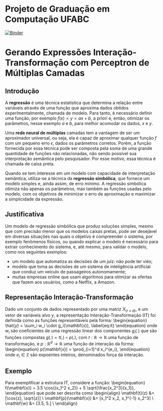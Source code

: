 # Projeto de Graduação em Computação UFABC

[![Binder](https://mybinder.org/badge.svg)](https://mybinder.org/v2/gh/maira-lima/inter-transf/master)

# Gerando Expressões Interação-Transformação com Perceptron de Múltiplas Camadas

## Introdução

A **regressão** é uma técnica estatística que determina a relação entre variáveis através de uma função que aproxima dados obtidos experimentalmente, chamada de modelo. Para tanto, é necessário definir uma função, por exemplo $f(x) = y = ax +b$, a priori e, então, otimizar os parâmetros, nesse exemplo $a$ e $b$, para melhor acomodar os dados, $x$ e $y$.

Uma **rede neural de múltiplas** camadas tem a vantagem de ser um aproximador universal, ou seja, ela é capaz de aproximar qualquer função $f$ com um pequeno erro $\epsilon$, dados os parâmetros corretos. Porém, a função fornecida por essa técnica pode ser composta pela soma de uma grande quantidade de funções não relacionadas, não sendo possível sua interpretação semântica pelo pesquisador. Por esse motivo, essa técnica é chamada de caixa preta.

Quando se tem interesse em um modelo com capacidade de interpretação semântica, utiliza-se a técnica da **regressão simbólica**, que fornece um modelo simples e, ainda assim, de erro mínimo. A regressão simbólica otimiza não apenas os parâmetros, mas também as funções usadas pelo modelo, com os objetivos de minimizar o erro de aproximação e maximizar a simplicidade da expressão.


## Justificativa

Um modelo de regressão simbólica que produz soluções simples, mesmo que com precisão menor que os modelos caixas pretas, pode ser desejável em diversas situações nas quais o objetivo é compreender o sistema, por exemplo fenômenos físicos, ou quando explicar o modelo é necessário para extrair conhecimento do sistema, e, até mesmo, para validar o modelo, como nos seguintes exemplos:

- um modelo que automatiza as decisões de um juiz: não pode ter viés;
- modelo que toma as decisões de um sistema de inteligência artificial que conduz um veículo de passageiros autonomamente;
- muitas empresas online que usam algoritmos para otimizar as ofertas que fazem aos usuários, como a Netflix, a Amazon.

## Representação Interação-Transformação

Dado um conjunto de dados representado por uma matriz $X_{(r \times d)}$, e um vetor de variáveis alvo $y$, a representação Interação-Transformação (IT) foi definida como as funções representáveis pela forma:
\begin{equation}
\hat{y} = \sum_i w_i \cdot g_i(\mathbf{x}),
\label{eq:it}
\end{equation}
onde $w_i$ são coeficientes de uma regressão linear dos componentes $g_i(.)$ que são funções compostas $g(.) = t(.) \circ p(.)$, com $t : \mathbb{R} \rightarrow \mathbb{R}$ uma função de transformação, e $p : \mathbb{R}^d \rightarrow \mathbb{R}$ uma função de interação da forma:
\begin{equation}
p(\mathbf{x}) = \prod_{i=1}^d x_i^{e_i},
\end{equation}
onde $e_i \in \mathbb{Z}$ são expoentes inteiros, denominados força da interação.

## Exemplo

Para exemplificar a estrutura IT, considere a função:
\begin{equation}
f(\mathbf{x}) = 3.5 \cos{(x_1^2 x_2)} + 5 \sqrt{\frac{x_2^3}{x_1}},
\end{equation}
que pode ser descrita como
\begin{align}
\mathbf{t}(z) &= [\cos{z}, \sqrt{z}] \\
\mathbf{p}(\mathbf{x}) &= [x_1^2 x_2, x_1^{-1} x_2^3] \\
\mathbf{w} &= [3.5, 5.] \\
\end{align}
